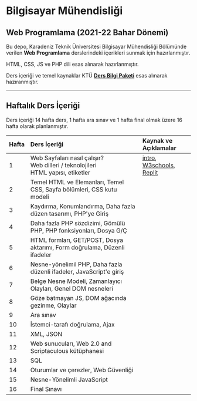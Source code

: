 # Bilgisayar Mühendisliği
## Web Programlama (2021-22 Bahar Dönemi)

Bu depo, Karadeniz Teknik Üniversitesi Bilgisayar Mühendisliği Bölümünde verilen **Web Programlama** derslerindeki içerikleri sunmak için hazırlanmıştır.

HTML, CSS, JS ve PHP dili esas alınarak hazırlanmıştır.

Ders içeriği ve temel kaynaklar KTÜ [**Ders Bilgi Paketi**](http://www.katalog.ktu.edu.tr/DersBilgiPaketi/course.aspx?pid=9&lang=1&dbid=561626) esas alınarak hazıranmıştır.

---

## Haftalık Ders İçeriği
Ders içeriği 14 hafta ders, 1 hafta ara sınav ve 1 hafta final olmak üzere 16 hafta olarak planlanmıştır.

| Hafta | Ders İçeriği                                                  | Kaynak ve Açıklamalar   |
| :-- | :--                                                  | :--    |
| 1     | Web Sayfaları nasıl çalışır?  <br>   Web dilleri / teknolojileri <br> HTML yapısı, etiketler  | [intro](images/how-php-web-pages-work.png), [W3schools][w3], [Replit][repl01] |
| 2     | Temel HTML ve Elemanları, Temel CSS, Sayfa bölümleri, CSS kutu modeli  |  |
| 3     | Kaydırma, Konumlandırma, Daha fazla düzen tasarımı, PHP'ye Giriş   |   |
| 4     | Daha fazla PHP sözdizimi, Gömülü PHP, PHP fonksiyonları, Dosya G/Ç |   |
| 5     | HTML formları, GET/POST, Dosya aktarımı, Form doğrulama, Düzenli ifadeler   |  |
| 6     | Nesne-yönelimil PHP, Daha fazla düzenli ifadeler, JavaScript'e giriş  |  |
| 7     | Belge Nesne Modeli, Zamanlayıcı Olayları, Genel DOM nesneleri |  |
| 8     | Göze batmayan JS, DOM ağacında gezinme, Olaylar |  |
| 9     | Ara sınav                                                     |  |
| 10    | İstemci-tarafı doğrulama, Ajax  |  |
| 11    | XML, JSON | |
| 12    | Web sunucuları, Web 2.0 and Scriptaculous kütüphanesi |   |
| 13    | SQL   |   |
| 14    | Oturumlar ve çerezler, Web Güvenliği  |   |
| 15    | Nesne-Yönelimli JavaScript     |   |
| 16    | Final Sınavı                                                  |  |

[w3]: https://www.w3schools.com/html/default.asp
[repl01]: https://replit.com/@ZaferYavuz2/22b-c01#index.html